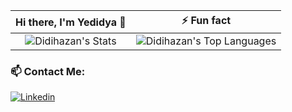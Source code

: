 

Hi there, I'm Yedidya 👋     | ⚡ Fun fact
:-------------------------:|:-------------------------:
 ![Didihazan's Stats](https://github-readme-stats.vercel.app/api?username=Didihazan&theme=tokyonight&show_icons=true&hide_border=true&count_private=true)|![Didihazan's Top Languages](https://github-readme-stats.vercel.app/api/top-langs/?username=Didihazan&theme=tokyonight&show_icons=true&hide_border=true&layout=compact) 
<h3> 📫 Contact Me:</h3>

[![Linkedin](https://img.shields.io/badge/LinkedIn-0077B5?style=for-the-badge&logo=linkedin&logoColor=white)](https://www.linkedin.com/in/yedidya-hazan-176039224/)
